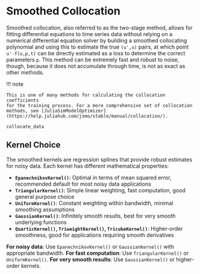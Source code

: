 # Smoothed Collocation

Smoothed collocation, also referred to as the two-stage method, allows
for fitting differential equations to time series data without relying
on a numerical differential equation solver by building a smoothed
collocating polynomial and using this to estimate the true `(u',u)`
pairs, at which point `u'-f(u,p,t)` can be directly estimated as a
loss to determine the correct parameters `p`. This method can be
extremely fast and robust to noise, though, because it does not
accumulate through time, is not as exact as other methods.

!!! note
    
    This is one of many methods for calculating the collocation coefficients
    for the training process. For a more comprehensive set of collocation
    methods, see [JuliaSimModelOptimizer](https://help.juliahub.com/jsmo/stable/manual/collocation/).

```@docs
collocate_data
```

## Kernel Choice

The smoothed kernels are regression splines that provide robust estimates for noisy data. Each kernel has different mathematical properties:

- **`EpanechnikovKernel()`**: Optimal in terms of mean squared error, recommended default for most noisy data applications
- **`TriangularKernel()`**: Simple linear weighting, fast computation, good general purpose choice
- **`UniformKernel()`**: Constant weighting within bandwidth, minimal smoothing assumptions
- **`GaussianKernel()`**: Infinitely smooth results, best for very smooth underlying functions
- **`QuarticKernel()`, `TriweightKernel()`, `TricubeKernel()`**: Higher-order smoothness, good for applications requiring smooth derivatives

**For noisy data**: Use `EpanechnikovKernel()` or `GaussianKernel()` with appropriate bandwidth.
**For fast computation**: Use `TriangularKernel()` or `UniformKernel()`.
**For very smooth results**: Use `GaussianKernel()` or higher-order kernels.

